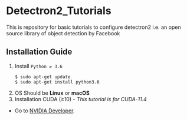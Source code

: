 # Detectron2_Tutorials
This is repository for basic tutorials to configure detectron2 i.e. an open source library of object detection by Facebook

## Installation Guide

1. Install `Python ≥ 3.6` 
   ```
   $ sudo apt-get update
   $ sudo apt-get install python3.6
   ```
2. OS Should be **Linux** or **macOS**
3. Installation CUDA (≥10) - _This tutorial is for CUDA-11.4_
  - Go to [NVIDIA Developer](https://developer.nvidia.com/cuda-downloads).
